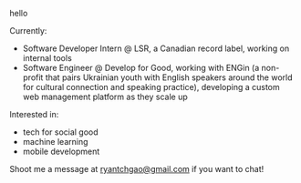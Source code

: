 hello

Currently:
- Software Developer Intern @ LSR, a Canadian record label, working on internal tools
- Software Engineer @ Develop for Good, working with ENGin (a non-profit that pairs Ukrainian youth with English speakers around the world for cultural connection and speaking practice), developing a custom web management platform as they scale up

Interested in:
- tech for social good
- machine learning
- mobile development

Shoot me a message at ryantchgao@gmail.com if you want to chat!
